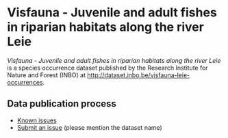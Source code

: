 # Visfauna - Juvenile and adult fishes in riparian habitats along the river Leie

*Visfauna - Juvenile and adult fishes in riparian habitats along the river Leie* is a species occurrence dataset published by the Research Institute for Nature and Forest (INBO) at http://dataset.inbo.be/visfauna-leie-occurrences.

## Data publication process

* [Known issues](https://github.com/LifeWatchINBO/data-publication/labels/visfauna-leie-occurrences)
* [Submit an issue](https://github.com/LifeWatchINBO/data-publication/issues/new) (please mention the dataset name)

